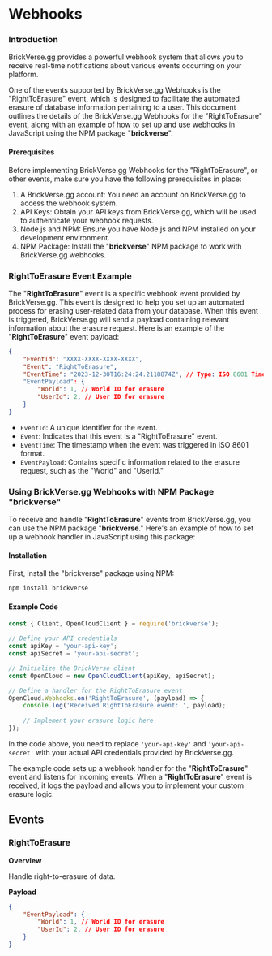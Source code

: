 # Webhooks

### Introduction

BrickVerse.gg provides a powerful webhook system that allows you to receive real-time notifications about various events occurring on your platform.&#x20;

One of the events supported by BrickVerse.gg Webhooks is the "RightToErasure" event, which is designed to facilitate the automated erasure of database information pertaining to a user. This document outlines the details of the BrickVerse.gg Webhooks for the "RightToErasure" event, along with an example of how to set up and use webhooks in JavaScript using the NPM package "**brickverse**".

#### Prerequisites

Before implementing BrickVerse.gg Webhooks for the "RightToErasure", or other events, make sure you have the following prerequisites in place:

1. A BrickVerse.gg account: You need an account on BrickVerse.gg to access the webhook system.
2. API Keys: Obtain your API keys from BrickVerse.gg, which will be used to authenticate your webhook requests.
3. Node.js and NPM: Ensure you have Node.js and NPM installed on your development environment.
4. NPM Package: Install the "**brickverse**" NPM package to work with BrickVerse.gg webhooks.

### RightToErasure Event Example

The "**RightToErasure**" event is a specific webhook event provided by BrickVerse.gg. This event is designed to help you set up an automated process for erasing user-related data from your database. When this event is triggered, BrickVerse.gg will send a payload containing relevant information about the erasure request. Here is an example of the "**RightToErasure**" event payload:

```json
{
    "EventId": "XXXX-XXXX-XXXX-XXXX",
    "Event": "RightToErasure",
    "EventTime": "2023-12-30T16:24:24.2118874Z", // Type: ISO 8601 Timestamp
    "EventPayload": {
        "World": 1, // World ID for erasure
        "UserId": 2, // User ID for erasure
    }
}
```

* `EventId`: A unique identifier for the event.
* `Event`: Indicates that this event is a "RightToErasure" event.
* `EventTime`: The timestamp when the event was triggered in ISO 8601 format.
* `EventPayload`: Contains specific information related to the erasure request, such as the "World" and "UserId."

### Using BrickVerse.gg Webhooks with NPM Package "brickverse"

To receive and handle "**RightToErasure**" events from BrickVerse.gg, you can use the NPM package "**brickverse**." Here's an example of how to set up a webhook handler in JavaScript using this package:

#### Installation

First, install the "brickverse" package using NPM:

```bash
npm install brickverse
```

#### Example Code

```javascript
const { Client, OpenCloudClient } = require('brickverse');

// Define your API credentials
const apiKey = 'your-api-key';
const apiSecret = 'your-api-secret';

// Initialize the BrickVerse client
const OpenCloud = new OpenCloudClient(apiKey, apiSecret);

// Define a handler for the RightToErasure event
OpenCloud.Webhooks.on('RightToErasure', (payload) => {
    console.log('Received RightToErasure event: ', payload);
    
    // Implement your erasure logic here
});
```

In the code above, you need to replace `'your-api-key'` and `'your-api-secret'` with your actual API credentials provided by BrickVerse.gg.&#x20;

The example code sets up a webhook handler for the "**RightToErasure**" event and listens for incoming events. When a "**RightToErasure**" event is received, it logs the payload and allows you to implement your custom erasure logic.

## Events

### RightToErasure

**Overview**

Handle right-to-erasure of data.

**Payload**

```json
{
    "EventPayload": {
        "World": 1, // World ID for erasure
        "UserId": 2, // User ID for erasure
    }
}
```


